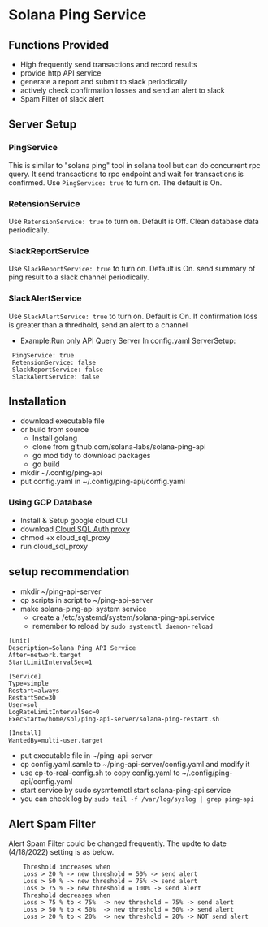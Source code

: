 # Solana Ping Service 

## Functions Provided
- High frequently send transactions and record results
- provide http API service 
- generate a report and submit to slack periodically
- actively check confirmation losses and send an alert to slack
- Spam Filter of slack alert

## Server Setup
### PingService
This is similar to  "solana ping" tool in solana tool but can do concurrent rpc query.
It send transactions to rpc endpoint and wait for transactions is confirmed. 
Use `PingService: true` to turn on. The default is On. 

### RetensionService
Use `RetensionService: true` to turn on. Default is Off.
Clean database data periodically.

### SlackReportService
Use `SlackReportService: true` to turn on. Default is On.
send summary of ping result to a slack channel periodically.

### SlackAlertService
Use `SlackAlertService: true` to turn on. Default is On.
If confirmation loss is greater than a thredhold, send an alert to a channel

+ Example:Run only API Query Server
In config.yaml ServerSetup: 
```
 PingService: true           
 RetensionService: false        
 SlackReportService: false
 SlackAlertService: false  
```

## Installation
- download executable file 
- or build from source
    - Install golang 
    - clone from github.com/solana-labs/solana-ping-api
    - go mod tidy to download packages
    - go build 
- mkdir ~/.config/ping-api
- put config.yaml in ~/.config/ping-api/config.yaml

### Using GCP Database
- Install & Setup google cloud CLI
- download [Cloud SQL Auth proxy](https://cloud.google.com/sql/docs/postgres/sql-proxy)
- chmod +x cloud_sql_proxy
- run cloud_sql_proxy

## setup recommendation
- mkdir ~/ping-api-server
- cp scripts in script to ~/ping-api-server
- make solana-ping-api system service 
    - create a /etc/systemd/system/solana-ping-api.service
    - remember to reload by ```sudo systemctl daemon-reload```

```
[Unit]
Description=Solana Ping API Service
After=network.target
StartLimitIntervalSec=1

[Service]
Type=simple
Restart=always
RestartSec=30
User=sol
LogRateLimitIntervalSec=0
ExecStart=/home/sol/ping-api-server/solana-ping-restart.sh

[Install]
WantedBy=multi-user.target

```

- put executable file in ~/ping-api-server
- cp config.yaml.samle to ~/ping-api-server/config.yaml and modify it 
- use cp-to-real-config.sh to copy config.yaml to ~/.config/ping-api/config.yaml
- start service by sudo sysmtemctl start solana-ping-api.service
- you can check log by ```sudo tail -f /var/log/syslog | grep ping-api```

## Alert Spam Filter

Alert Spam Filter could be changed frequently. The updte to date (4/18/2022) setting  is as below.
```
    Threshold increases when
    Loss > 20 % -> new threshold = 50% -> send alert
    Loss > 50 % -> new threshold = 75% -> send alert
    Loss > 75 % -> new threshold = 100% -> send alert
    Threshold decreases when
    Loss > 75 % to < 75%  -> new threshold = 75% -> send alert
    Loss > 50 % to < 50%  -> new threshold = 50% -> send alert
    Loss > 20 % to < 20%  -> new threshold = 20% -> NOT send alert
```